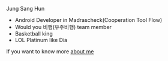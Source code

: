 Jung Sang Hun
- Android Developer in Madrascheck(Cooperation Tool Flow)
- Would you 비행(우주비행) team member
- Basketball king
- LOL Platinum like Dia

If you want to know more <a href="https://github.com/hunihun/resume" rel="nofollow">about me</a>
<!--
**hunihun/hunihun** is a ✨ _special_ ✨ repository because its `README.md` (this file) appears on your GitHub profile.

Here are some ideas to get you started:

- 🔭 I’m currently working on ...
- 🌱 I’m currently learning ...
- 👯 I’m looking to collaborate on ...
- 🤔 I’m looking for help with ...
- 💬 Ask me about ...
- 📫 How to reach me: ...
- 😄 Pronouns: ...
- ⚡ Fun fact: ...
-->
